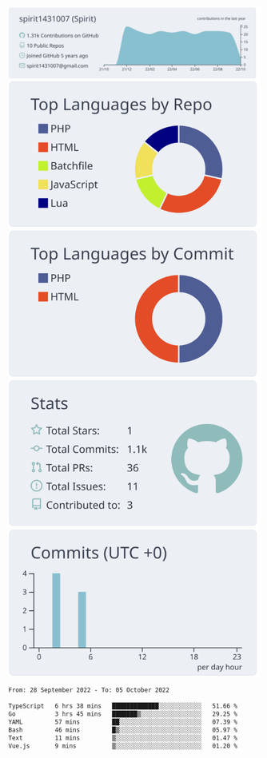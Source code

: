 [![](https://raw.githubusercontent.com/spirit1431007/spirit1431007/master/profile-summary-card-output/nord_bright/0-profile-details.svg)](https://git.io/spiritx)
[![](https://raw.githubusercontent.com/spirit1431007/spirit1431007/master/profile-summary-card-output/nord_bright/1-repos-per-language.svg)](https://git.io/spiritx) [![](https://raw.githubusercontent.com/spirit1431007/spirit1431007/master/profile-summary-card-output/nord_bright/2-most-commit-language.svg)](https://git.io/spiritx)
[![](https://raw.githubusercontent.com/spirit1431007/spirit1431007/master/profile-summary-card-output/nord_bright/3-stats.svg)](https://git.io/spiritx) [![](https://raw.githubusercontent.com/spirit1431007/spirit1431007/master/profile-summary-card-output/nord_bright/4-productive-time.svg)](https://git.io/spiritx)

<!--START_SECTION:waka-->

```text
From: 28 September 2022 - To: 05 October 2022

TypeScript   6 hrs 38 mins   █████████████░░░░░░░░░░░░   51.66 %
Go           3 hrs 45 mins   ███████▒░░░░░░░░░░░░░░░░░   29.25 %
YAML         57 mins         ██░░░░░░░░░░░░░░░░░░░░░░░   07.39 %
Bash         46 mins         █▒░░░░░░░░░░░░░░░░░░░░░░░   05.97 %
Text         11 mins         ▒░░░░░░░░░░░░░░░░░░░░░░░░   01.47 %
Vue.js       9 mins          ▒░░░░░░░░░░░░░░░░░░░░░░░░   01.20 %
```

<!--END_SECTION:waka-->

